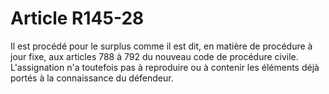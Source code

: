 # Article R145-28

Il est procédé pour le surplus comme il est dit, en matière de procédure à jour fixe, aux articles 788 à 792 du nouveau code de procédure civile. L'assignation n'a toutefois pas à reproduire ou à contenir les éléments déjà portés à la connaissance du défendeur.